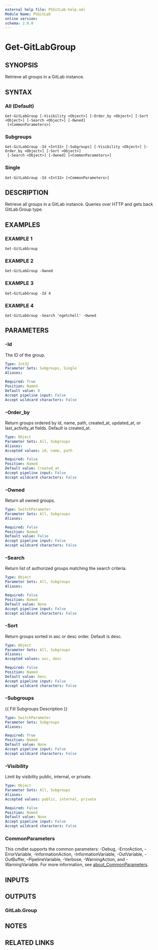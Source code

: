 ```yaml
---
external help file: PSGitLab-help.xml
Module Name: PSGitLab
online version:
schema: 2.0.0
---
```


# Get-GitLabGroup

## SYNOPSIS
Retrieve all groups in a GitLab instance.

## SYNTAX

### All (Default)
```
Get-GitLabGroup [-Visibility <Object>] [-Order_by <Object>] [-Sort <Object>] [-Search <Object>] [-Owned]
 [<CommonParameters>]
```

### Subgroups
```
Get-GitLabGroup -Id <Int32> [-Subgroups] [-Visibility <Object>] [-Order_by <Object>] [-Sort <Object>]
 [-Search <Object>] [-Owned] [<CommonParameters>]
```

### Single
```
Get-GitLabGroup -Id <Int32> [<CommonParameters>]
```

## DESCRIPTION
Retrieve all groups in a GitLab instance.
Queries over HTTP and gets back GitLab.Group type.

## EXAMPLES

### EXAMPLE 1
```
Get-GitLabGroup
```

### EXAMPLE 2
```
Get-GitLabGroup -Owned
```

### EXAMPLE 3
```
Get-GitLabGroup -Id 4
```

### EXAMPLE 4
```
Get-GitLabGroup -Search 'ngetchell' -Owned
```

## PARAMETERS

### -Id
The ID of the group.

```yaml
Type: Int32
Parameter Sets: Subgroups, Single
Aliases:

Required: True
Position: Named
Default value: 0
Accept pipeline input: False
Accept wildcard characters: False
```

### -Order_by
Return groups ordered by id, name, path, created_at, updated_at, or last_activity_at fields.
Default is created_at.

```yaml
Type: Object
Parameter Sets: All, Subgroups
Aliases:
Accepted values: id, name, path

Required: False
Position: Named
Default value: Created_at
Accept pipeline input: False
Accept wildcard characters: False
```

### -Owned
Return all owned groups.

```yaml
Type: SwitchParameter
Parameter Sets: All, Subgroups
Aliases:

Required: False
Position: Named
Default value: False
Accept pipeline input: False
Accept wildcard characters: False
```

### -Search
Return list of authorized groups matching the search criteria.

```yaml
Type: Object
Parameter Sets: All, Subgroups
Aliases:

Required: False
Position: Named
Default value: None
Accept pipeline input: False
Accept wildcard characters: False
```

### -Sort
Return groups sorted in asc or desc order.
Default is desc.

```yaml
Type: Object
Parameter Sets: All, Subgroups
Aliases:
Accepted values: asc, desc

Required: False
Position: Named
Default value: Desc
Accept pipeline input: False
Accept wildcard characters: False
```

### -Subgroups
{{ Fill Subgroups Description }}

```yaml
Type: SwitchParameter
Parameter Sets: Subgroups
Aliases:

Required: True
Position: Named
Default value: None
Accept pipeline input: False
Accept wildcard characters: False
```

### -Visibility
Limit by visibility public, internal, or private.

```yaml
Type: Object
Parameter Sets: All, Subgroups
Aliases:
Accepted values: public, internal, private

Required: False
Position: Named
Default value: None
Accept pipeline input: False
Accept wildcard characters: False
```

### CommonParameters
This cmdlet supports the common parameters: -Debug, -ErrorAction, -ErrorVariable, -InformationAction, -InformationVariable, -OutVariable, -OutBuffer, -PipelineVariable, -Verbose, -WarningAction, and -WarningVariable. For more information, see [about_CommonParameters](http://go.microsoft.com/fwlink/?LinkID=113216).

## INPUTS

## OUTPUTS

### GitLab.Group

## NOTES

## RELATED LINKS
